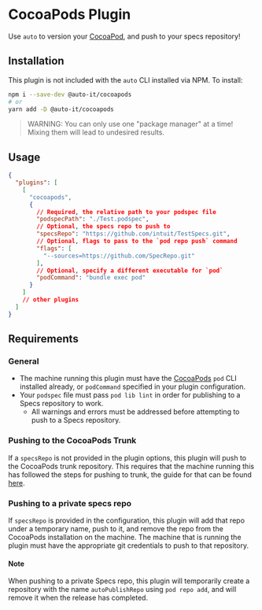 # CocoaPods Plugin

Use `auto` to version your [CocoaPod](https://cocoapods.org/), and push to your specs repository!

## Installation

This plugin is not included with the `auto` CLI installed via NPM. To install:

```bash
npm i --save-dev @auto-it/cocoapods
# or
yarn add -D @auto-it/cocoapods
```

> WARNING: You can only use one "package manager" at a time!
> Mixing them will lead to undesired results.

## Usage

```json
{
  "plugins": [
    [
      "cocoapods",
      {
        // Required, the relative path to your podspec file
        "podspecPath": "./Test.podspec",
        // Optional, the specs repo to push to
        "specsRepo": "https://github.com/intuit/TestSpecs.git",
        // Optional, flags to pass to the `pod repo push` command
        "flags": [
          "--sources=https://github.com/SpecRepo.git"
        ],
        // Optional, specify a different executable for `pod`
        "podCommand": "bundle exec pod"
      }
    ]
    // other plugins
  ]
}
```

## Requirements

### General

- The machine running this plugin must have the [CocoaPods](https://cocoapods.org/) `pod` CLI installed already, or `podCommand` specified in your plugin configuration.
- Your `podspec` file must pass `pod lib lint` in order for publishing to a Specs repository to work.
  - All warnings and errors must be addressed before attempting to push to a Specs repository.

### Pushing to the CocoaPods Trunk

If a `specsRepo` is not provided in the plugin options, this plugin will push to the CocoaPods trunk repository. This requires that the machine running this has followed the steps for pushing to trunk, the guide for that can be found [here](https://guides.cocoapods.org/making/getting-setup-with-trunk.html#getting-started).

### Pushing to a private specs repo

If `specsRepo` is provided in the configuration, this plugin will add that repo under a temporary name, push to it, and remove the repo from the CocoaPods installation on the machine. The machine that is running the plugin must have the appropriate git credentials to push to that repository.

#### Note

When pushing to a private Specs repo, this plugin will temporarily create a repository with the name `autoPublishRepo` using `pod repo add`, and will remove it when the release has completed.

